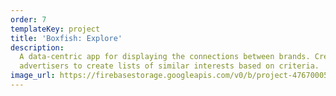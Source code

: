 ```yaml
---
order: 7
templateKey: project
title: 'Boxfish: Explore'
description:
  A data-centric app for displaying the connections between brands. Created for
  advertisers to create lists of similar interests based on criteria.
image_url: https://firebasestorage.googleapis.com/v0/b/project-4767000521921178323.appspot.com/o/projects%2Ffandango-cropped.png?alt=media
---
```

